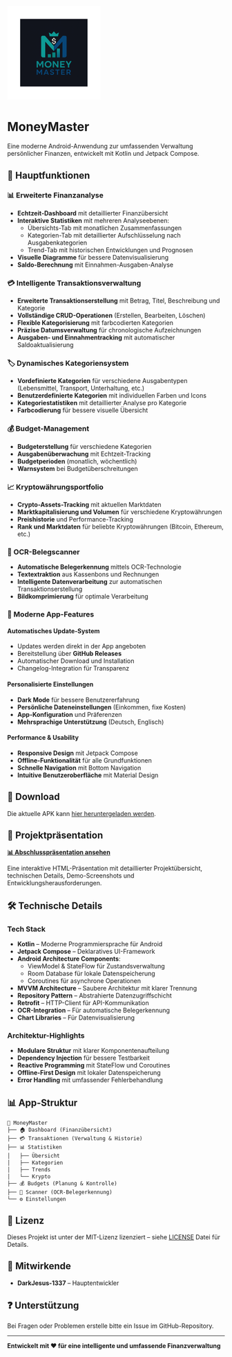 # ![MoneyMaster](app/src/main/res/mipmap-xhdpi/ic_launcher_foreground.webp) 
# MoneyMaster

Eine moderne Android-Anwendung zur umfassenden Verwaltung persönlicher Finanzen, entwickelt mit Kotlin und Jetpack Compose.

## 🌟 Hauptfunktionen

### 📊 Erweiterte Finanzanalyse
- **Echtzeit-Dashboard** mit detaillierter Finanzübersicht
- **Interaktive Statistiken** mit mehreren Analyseebenen:
  - Übersichts-Tab mit monatlichen Zusammenfassungen
  - Kategorien-Tab mit detaillierter Aufschlüsselung nach Ausgabenkategorien
  - Trend-Tab mit historischen Entwicklungen und Prognosen
- **Visuelle Diagramme** für bessere Datenvisualisierung
- **Saldo-Berechnung** mit Einnahmen-Ausgaben-Analyse

### 💳 Intelligente Transaktionsverwaltung
- **Erweiterte Transaktionserstellung** mit Betrag, Titel, Beschreibung und Kategorie
- **Vollständige CRUD-Operationen** (Erstellen, Bearbeiten, Löschen)
- **Flexible Kategorisierung** mit farbcodierten Kategorien
- **Präzise Datumsverwaltung** für chronologische Aufzeichnungen
- **Ausgaben- und Einnahmentracking** mit automatischer Saldoaktualisierung

### 🏷️ Dynamisches Kategoriensystem
- **Vordefinierte Kategorien** für verschiedene Ausgabentypen (Lebensmittel, Transport, Unterhaltung, etc.)
- **Benutzerdefinierte Kategorien** mit individuellen Farben und Icons
- **Kategoriestatistiken** mit detaillierter Analyse pro Kategorie
- **Farbcodierung** für bessere visuelle Übersicht

### 💰 Budget-Management
- **Budgeterstellung** für verschiedene Kategorien
- **Ausgabenüberwachung** mit Echtzeit-Tracking
- **Budgetperioden** (monatlich, wöchentlich)
- **Warnsystem** bei Budgetüberschreitungen

### 📈 Kryptowährungsportfolio
- **Crypto-Assets-Tracking** mit aktuellen Marktdaten
- **Marktkapitalisierung und Volumen** für verschiedene Kryptowährungen
- **Preishistorie** und Performance-Tracking
- **Rank und Marktdaten** für beliebte Kryptowährungen (Bitcoin, Ethereum, etc.)

### 🧾 OCR-Belegscanner
- **Automatische Belegerkennung** mittels OCR-Technologie
- **Textextraktion** aus Kassenbons und Rechnungen
- **Intelligente Datenverarbeitung** zur automatischen Transaktionserstellung
- **Bildkomprimierung** für optimale Verarbeitung

### 🚀 Moderne App-Features

#### **Automatisches Update-System**
- Updates werden direkt in der App angeboten
- Bereitstellung über **GitHub Releases**
- Automatischer Download und Installation
- Changelog-Integration für Transparenz

#### **Personalisierte Einstellungen**
- **Dark Mode** für bessere Benutzererfahrung
- **Persönliche Dateneinstellungen** (Einkommen, fixe Kosten)
- **App-Konfiguration** und Präferenzen
- **Mehrsprachige Unterstützung** (Deutsch, Englisch)

#### **Performance & Usability**
- **Responsive Design** mit Jetpack Compose
- **Offline-Funktionalität** für alle Grundfunktionen
- **Schnelle Navigation** mit Bottom Navigation
- **Intuitive Benutzeroberfläche** mit Material Design

## 📱 Download

Die aktuelle APK kann [hier heruntergeladen werden](https://github.com/DarkJesus-1337/Money-Master-App/releases).

## 🎯 Projektpräsentation

**[📊 Abschlusspräsentation ansehen](https://darkjesus-1337.github.io/Money-Master-App/presentation/abschlussprasentation.html)**

Eine interaktive HTML-Präsentation mit detaillierter Projektübersicht, technischen Details, Demo-Screenshots und Entwicklungsherausforderungen.

## 🛠️ Technische Details

### Tech Stack
- **Kotlin** – Moderne Programmiersprache für Android
- **Jetpack Compose** – Deklaratives UI-Framework
- **Android Architecture Components**:
  - ViewModel & StateFlow für Zustandsverwaltung
  - Room Database für lokale Datenspeicherung
  - Coroutines für asynchrone Operationen
- **MVVM Architecture** – Saubere Architektur mit klarer Trennung
- **Repository Pattern** – Abstrahierte Datenzugriffschicht
- **Retrofit** – HTTP-Client für API-Kommunikation
- **OCR-Integration** – Für automatische Belegerkennung
- **Chart Libraries** – Für Datenvisualisierung

### Architektur-Highlights
- **Modulare Struktur** mit klarer Komponentenaufteilung
- **Dependency Injection** für bessere Testbarkeit
- **Reactive Programming** mit StateFlow und Coroutines
- **Offline-First Design** mit lokaler Datenspeicherung
- **Error Handling** mit umfassender Fehlerbehandlung

## 📊 App-Struktur

```
📱 MoneyMaster
├── 🏠 Dashboard (Finanzübersicht)
├── 💳 Transaktionen (Verwaltung & Historie)
├── 📊 Statistiken 
│   ├── Übersicht
│   ├── Kategorien
│   ├── Trends
│   └── Krypto
├── 💰 Budgets (Planung & Kontrolle)
├── 🧾 Scanner (OCR-Belegerkennung)
└── ⚙️ Einstellungen
```

## 📄 Lizenz

Dieses Projekt ist unter der MIT-Lizenz lizenziert – siehe [LICENSE](LICENSE.md) Datei für Details.

## 👥 Mitwirkende

- **DarkJesus-1337** – Hauptentwickler

## ❓ Unterstützung

Bei Fragen oder Problemen erstelle bitte ein Issue im GitHub-Repository.

---

**Entwickelt mit ❤️ für eine intelligente und umfassende Finanzverwaltung**
